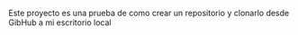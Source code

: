 Este proyecto es una prueba de como crear un repositorio y clonarlo desde GibHub a mi escritorio local
